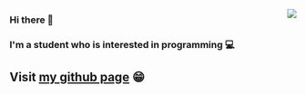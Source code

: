 <a href="https://github.com/egwkim?tab=repositories"><img align="right" src="https://github-readme-stats.vercel.app/api?username=egwkim&theme=github_dark&show_icons=true" /></a>
<h3>Hi there 👋</h3>
<h3>I'm a student who is interested in programming 💻</h3>
<h2>Visit <a href="https://egwkim.github.io/">my github page</a> 😁</h2>

